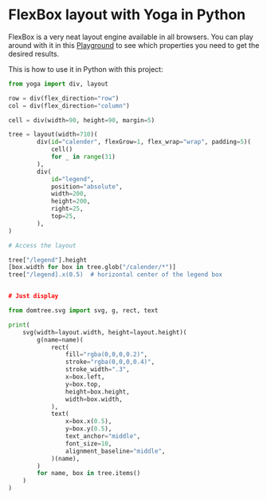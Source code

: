 # FlexBox layout with Yoga in Python

FlexBox is a very neat layout engine available in all browsers. You can play around with it in this [Playground](https://yogalayout.com/playground) to see which properties you need to get the desired results.

This is how to use it in Python with this project:

```python
from yoga import div, layout

row = div(flex_direction="row")
col = div(flex_direction="column")

cell = div(width=90, height=90, margin=5)

tree = layout(width=710)(
        div(id="calender", flexGrow=1, flex_wrap="wrap", padding=5)(
            cell()
            for _ in range(31)
        ),
        div(
            id="legend",
            position="absolute",
            width=200,
            height=200,
            right=25,
            top=25,
        ),
)

# Access the layout

tree["/legend"].height
[box.width for box in tree.glob("/calender/*")]
tree["/legend].x(0.5)  # horizontal center of the legend box


# Just display

from domtree.svg import svg, g, rect, text

print(
    svg(width=layout.width, height=layout.height)(
        g(name=name)(
            rect(
                fill="rgba(0,0,0,0.2)",
                stroke="rgba(0,0,0,0.4)",
                stroke_width=".3",
                x=box.left,
                y=box.top,
                height=box.height,
                width=box.width,
            ),
            text(
                x=box.x(0.5),
                y=box.y(0.5),
                text_anchor="middle",
                font_size=10,
                alignment_baseline="middle",
            )(name),
        )
        for name, box in tree.items()
    )
)
```
